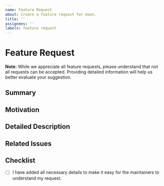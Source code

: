 ```yaml
---
name: Feature Request
about: Create a feature request for moon.
title: ''
assignees: ''
labels: feature request
---
```



# Feature Request

**Note:** While we appreciate all feature requests, please understand that not all requests can be accepted. Providing detailed information will help us better evaluate your suggestion.

## Summary

## Motivation

<!-- Describe the problem or use case that this feature would address. Why is this feature important to you or your team? -->

## Detailed Description

<!-- Provide a detailed description of the feature. Include any relevant details, diagrams, or examples to help illustrate the feature. -->

## Related Issues

<!-- List any related issues, pull requests, or discussions. -->

## Checklist

- [ ] I have added all necessary details to make it easy for the maintainers to understand my request.
